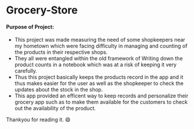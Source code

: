 # Grocery-Store

#### Purpose of Project:

* This project was made measuring the need of some shopkeepers near my hometown which were facing difficulty in managing and counting of the products in their respective shops.
* They all were entangled within the old framework of Writing down the product counts in a notebook which was at a risk of keeping it very carefully.
* Thus this project basically keeps the products record in the app and it thus makes easier for the user as well as the shopkeeper to check the updates about the stock in the shop.
* This app provided an efficent way to keep records and personalize their grocery app such as to make them available for the customers to check out the availability of the product.

Thankyou for reading it. 😄
